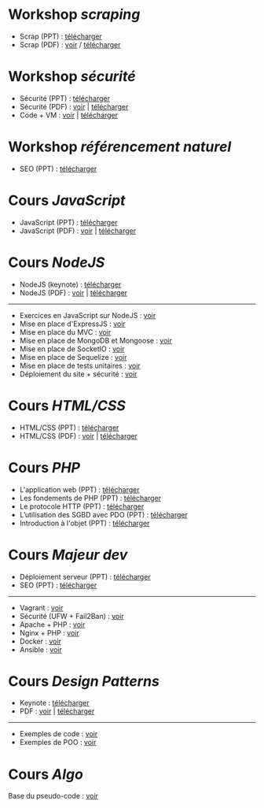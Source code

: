 # Workshop _scraping_

* Scrap (PPT) : [télécharger](https://github.com/NideXTC/formations/blob/master/workshops/scrap.pptx?raw=true)    
* Scrap (PDF) : [voir](https://github.com/NideXTC/formations/blob/master/workshops/scrap.pdf) / [télécharger](https://github.com/NideXTC/formations/blob/master/workshops/scrap.pdf?raw=true)

# Workshop _sécurité_

* Sécurité (PPT) : [télécharger](https://github.com/NideXTC/formations/blob/master/workshops/S%C3%A9curit%C3%A9.pptx?raw=true)
* Sécurité (PDF) : [voir](https://github.com/NideXTC/formations/blob/master/workshops/S%C3%A9curit%C3%A9.pdf) | [télécharger](https://github.com/NideXTC/formations/blob/master/workshops/S%C3%A9curit%C3%A9.pdf?raw=true)
* Code + VM : [voir](https://github.com/NideXTC/formations/tree/master/workshops/s%C3%A9curit%C3%A9) | [télécharger](https://github.com/NideXTC/formations/blob/master/workshops/securite.zip?raw=true)


# Workshop _référencement naturel_

* SEO (PPT) : [télécharger](https://github.com/NideXTC/formations/blob/master/MajDev/SEO.pptx?raw=true)

# Cours _JavaScript_

* JavaScript (PPT) : [télécharger](https://github.com/NideXTC/formations/blob/master/JavaScript/JavaScript.pptx?raw=true)
* JavaScript (PDF) : [voir](https://github.com/NideXTC/formations/blob/master/JavaScript/JavaScript.pdf) | [télécharger](https://github.com/NideXTC/formations/blob/master/JavaScript/JavaScript.pdf?raw=true)

# Cours _NodeJS_

* NodeJS (keynote) : [télécharger](https://github.com/NideXTC/formations/blob/master/NodeJS/NodeJS.key?raw=true)
* NodeJS (PDF) : [voir](https://github.com/NideXTC/formations/blob/master/NodeJS/NodeJS.pdf) | [télécharger](https://github.com/NideXTC/formations/blob/master/NodeJS/NodeJS.pdf?raw=true)

 ---

* Exercices en JavaScript sur NodeJS : [voir](https://github.com/NideXTC/formations/blob/master/NodeJS/Exercices-0.md)
* Mise en place d'ExpressJS : [voir](https://github.com/NideXTC/formations/blob/master/NodeJS/Exercices-1.md)
* Mise en place du MVC : [voir](https://github.com/NideXTC/formations/blob/master/NodeJS/Exercices-2.md)
* Mise en place de MongoDB et Mongoose : [voir](https://github.com/NideXTC/formations/blob/master/NodeJS/Exercices-3.md)
* Mise en place de SocketIO : [voir](https://github.com/NideXTC/formations/blob/master/NodeJS/Exercices-4.md)
* Mise en place de Sequelize : [voir](https://github.com/NideXTC/formations/blob/master/NodeJS/Exercices-5.md)
* Mise en place de tests unitaires : [voir](https://github.com/NideXTC/formations/blob/master/NodeJS/Exercices-6.md)
* Déploiement du site + sécurité : [voir](https://github.com/NideXTC/formations/blob/master/NodeJS/Exercices-7.md)


# Cours _HTML/CSS_

* HTML/CSS (PPT) : [télécharger](https://github.com/NideXTC/formations/blob/master/HTML_CSS_CMS/HTML_CSS.pptx?raw=true)
* HTML/CSS (PDF) : [voir](https://github.com/NideXTC/formations/blob/master/HTML_CSS_CMS/HTML_CSS.pdf) | [télécharger](https://github.com/NideXTC/formations/blob/master/HTML_CSS_CMS/HTML_CSS.pdf?raw=true)

# Cours _PHP_

* L'application web (PPT) : [télécharger](https://github.com/NideXTC/formations/blob/master/PHP/PPT/1%20-%20Formation%20PHP%20-%20l'application%20web.pptx?raw=true)
* Les fondements de PHP (PPT) : [télécharger](https://github.com/NideXTC/formations/blob/master/PHP/PPT/2%20-%20Formation%20PHP%20-les%20fondements%20de%20PHP.pptx?raw=true)
* Le protocole HTTP (PPT) : [télécharger](https://github.com/NideXTC/formations/blob/master/PHP/PPT/3%20-%20Formation%20PHP%20-le%20protocole%20HTTP.pptx?raw=true)
* L’utilisation des SGBD avec PDO (PPT) : [télécharger](https://github.com/NideXTC/formations/blob/master/PHP/PPT/4%20-%20Formation%20PHP%20-l%E2%80%99utilisation%20des%20sgbd%20avec%20pdo.pptx?raw=true)
* Introduction à l'objet (PPT) : [télécharger](https://github.com/NideXTC/formations/blob/master/PHP/PPT/5%20-%20Formation%20PHP%20-introduction%20%C3%A0%20l'objet.pptx?raw=true)


# Cours _Majeur dev_

* Déploiement serveur (PPT) : [télécharger](https://github.com/NideXTC/formations/blob/master/MajDev/ServeurWeb/D%C3%A9ploiement%20serveur.pptx?raw=true)
* SEO (PPT) : [télécharger](https://github.com/NideXTC/formations/blob/master/MajDev/SEO.pptx?raw=true)

---

* Vagrant : [voir](https://github.com/NideXTC/formations/blob/master/MajDev/ServeurWeb/vagrant.md)
* Sécurité (UFW + Fail2Ban) : [voir](https://github.com/NideXTC/formations/blob/master/MajDev/ServeurWeb/s%C3%A9curit%C3%A9.md)
* Apache + PHP : [voir](https://github.com/NideXTC/formations/blob/master/MajDev/ServeurWeb/apache%2Bphp.md)
* Nginx + PHP : [voir](https://github.com/NideXTC/formations/blob/master/MajDev/ServeurWeb/nginx%2Bphp.md)
* Docker : [voir](https://github.com/NideXTC/formations/blob/master/MajDev/ServeurWeb/docker.md)
* Ansible : [voir](https://github.com/NideXTC/formations/blob/master/MajDev/ServeurWeb/ansible.md)

# Cours _Design Patterns_

* Keynote : [télécharger](https://github.com/NideXTC/formations/blob/master/Design%20Patterns/Design%20patterns.key?raw=true)
* PDF : [voir](https://github.com/NideXTC/formations/blob/master/Design%20Patterns/Design%20patterns.pdf) | [télécharger](https://github.com/NideXTC/formations/blob/master/Design%20Patterns/Design%20patterns.pdf?raw=true)

---

* Exemples de code : [voir](https://github.com/NideXTC/formations/tree/master/Design%20Patterns/design%20patterns%20exemples)
* Exemples de POO : [voir](https://github.com/NideXTC/formations/tree/master/Design%20Patterns/POO)


# Cours _Algo_

Base du pseudo-code : [voir](https://github.com/NideXTC/formations/tree/master/Algo)
